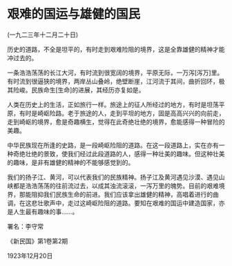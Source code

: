 # 艰难的国运与雄健的国民

 

(一九二三年十二月二十日)

 

历史的道路，不全是坦平的，有时走到艰难险阻的境界，这是全靠雄健的精神才能冲过去的。

一条浩浩荡荡的长江大河，有时流到很宽阔的境界，平原无际，一万泻[泻万]里。有时流到很逼狭的境界，两岸丛山叠岭，绝壁断崖，江河流于其间，曲折回环，极其险峻。民族命生[生命]的进展，其经历亦复如是。

人类在历史上的生活，正如旅行一样。旅途上的征人所经过的地方，有时是坦荡平原，有时是崎岖险路。老于旅途的人，走到平坦的地方，固是高高兴兴的向前走，走到崎岖的境界，愈是奇趣横生，觉得在此奇绝壮绝的境界，愈能感得一种冒险的美趣。

中华民族现在所逢的史路，是一段崎岖险阻的道路。在这一段道路上，实在亦有一种奇绝壮绝的景致，使我们经过此段道路的人，感得一种壮美的趣味。但这种壮美的趣味，是非有雄健的精神的不能够感觉到的。

我们的扬子江、黄河，可以代表我们的民族精神。扬子江及黄河遇见沙漠、遇见山峡都是浩浩荡荡的往前流过去，以成其浊流滚滚，一泻万里的魄势。目前的艰难境界，那能阻抑我们民族生命的前进。我们应该拿出雄健的精神，高唱着进行的曲调，在这悲壮歌声中，走过这崎岖险阻的道路。要知在艰难的国运中建造国家，亦是人生最有趣味的事……。

 

署名：李守常

《新民国》第1卷第2期

1923年12月20日

 

